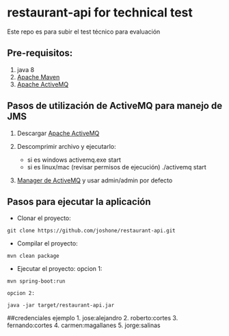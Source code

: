 # restaurant-api for technical test

Este repo es para subir el test técnico para evaluación

## Pre-requisitos: 

1. java 8
2. [Apache Maven](https://maven.apache.org/)
2. [Apache ActiveMQ](http://activemq.apache.org/)

## Pasos de utilización de ActiveMQ para manejo de JMS

1. Descargar [Apache ActiveMQ](http://activemq.apache.org/)
2. Descomprimir archivo y ejecutarlo: 

	- si es windows activemq.exe start
	- si es linux/mac (revisar permisos de ejecución) ./activemq start
	
3. [Manager de ActiveMQ](http://localhost:8161/)  y usar admin/admin por defecto


## Pasos para ejecutar la aplicación
- Clonar el proyecto:
```
git clone https://github.com/joshone/restaurant-api.git
```
- Compilar el proyecto:
```
mvn clean package
```
- Ejecutar el proyecto:
	opcion 1: 
```
mvn spring-boot:run
```
	opcion 2:
```
java -jar target/restaurant-api.jar
```

##credenciales ejemplo
	1. jose:alejandro
	2. roberto:cortes
	3. fernando:cortes
	4. carmen:magallanes
	5. jorge:salinas